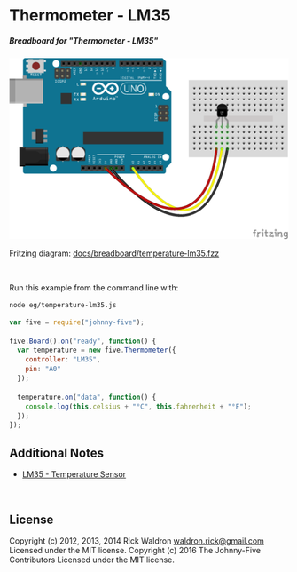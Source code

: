 <!--remove-start-->

# Thermometer - LM35

<!--remove-end-->






##### Breadboard for "Thermometer - LM35"



![docs/breadboard/temperature-lm35.png](breadboard/temperature-lm35.png)<br>

Fritzing diagram: [docs/breadboard/temperature-lm35.fzz](breadboard/temperature-lm35.fzz)

&nbsp;




Run this example from the command line with:
```bash
node eg/temperature-lm35.js
```


```javascript
var five = require("johnny-five");

five.Board().on("ready", function() {
  var temperature = new five.Thermometer({
    controller: "LM35",
    pin: "A0"
  });

  temperature.on("data", function() {
    console.log(this.celsius + "°C", this.fahrenheit + "°F");
  });
});


```








## Additional Notes
- [LM35 - Temperature Sensor](http://www.ti.com/product/lm35)

&nbsp;

<!--remove-start-->

## License
Copyright (c) 2012, 2013, 2014 Rick Waldron <waldron.rick@gmail.com>
Licensed under the MIT license.
Copyright (c) 2016 The Johnny-Five Contributors
Licensed under the MIT license.

<!--remove-end-->
